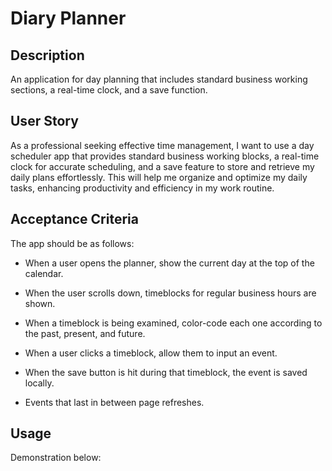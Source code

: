 # Diary Planner

## Description
An application for day planning that includes standard business working sections, a real-time clock, and a save function.

## User Story
As a professional seeking effective time management, I want to use a day scheduler app that provides standard business working blocks, a real-time clock for accurate scheduling, and a save feature to store and retrieve my daily plans effortlessly. This will help me organize and optimize my daily tasks, enhancing productivity and efficiency in my work routine.

## Acceptance Criteria
The app should be as follows:

- When a user opens the planner, show the current day at the top of the calendar.

- When the user scrolls down, timeblocks for regular business hours are shown.

- When a timeblock is being examined, color-code each one according to the past, present, and future.

- When a user clicks a timeblock, allow them to input an event.

- When the save button is hit during that timeblock, the event is saved locally.

- Events that last in between page refreshes.

## Usage
Demonstration below: 
